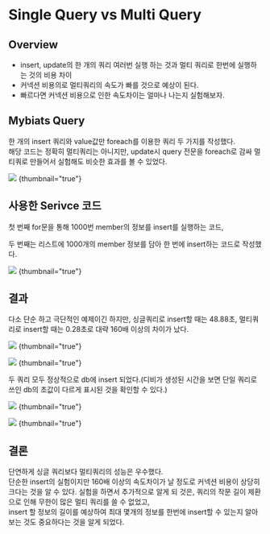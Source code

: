 # Single Query vs Multi Query

## Overview 
- insert, update의 한 개의 쿼리 여러번 실행 하는 것과 멀티 쿼리로 한번에 실행하는 것의 비용 차이
- 커넥션 비용의로 멀티쿼리의 속도가 빠를 것으로 예상이 된다.
- 빠르다면 커넥션 비용으로 인한 속도차이는 얼마나 나는지 실험해보자.

## Mybiats Query
한 개의 insert 쿼리와 value값만 foreach를 이용한 쿼리 두 가지를 작성했다.   
해당 코드는 정확히 멀티쿼리는 아니지만, update시 query 전문을 foreach로 감싸 멀티쿼로 만들어서 실험해도 비슷한 효과를 볼 수 있었다.

![](tech-mybatis-multiquery-code.jpg) {thumbnail="true"}

## 사용한 Serivce 코드
첫 번째 for문을 통해 1000번 member의 정보를 insert를 실행하는 코드,  

두 번째는 리스트에 1000개의 member 정보를 담아 한 번에 insert하는 코드로 작성했다.

![](tech-mybatis-iinsert-test-code-.jpg) {thumbnail="true"}

## 결과

다소 단순 하고 극단적인 예제이긴 하지만, 싱글쿼리로 insert할 때는 48.88초, 멀티쿼리로 insert할 때는 0.28초로 대략 160배 이상의 차이가 났다.

![](tech-mybatis-insert-1000-1-0result.jpg) {thumbnail="true"}

![](tech-mybatis-insert-1-1000-result.jpg) {thumbnail="true"}

두 쿼리 모두 정상적으로 db에 insert 되었다.(디비가 생성된 시간을 보면 단일 쿼리로 쓰인 db의 초값이 다르게 표시된 것을 확인할 수 있다.) 

![](tech-mybatis-insert-1000-1-0result-db.jpg) {thumbnail="true"}

![](tech-mybatis-insert-1-1000-result-db.jpg) {thumbnail="true"}

## 결론
단연하게 싱글 쿼리보다 멀티쿼리의 성능은 우수했다.   
단순한 insert의 실험이지만 160배 이상의 속도차이가 날 정도로 커넥션 비용이 상당히 크다는 것을 알 수 있다.
실험을 하면서 추가적으로 알게 되 것은, 쿼리의 작문 길이 제환으로 인해 무한이 많은 멀티 쿼리를 쓸 수 없었고,  
insert 할 정보의 길이를 예상하여 최대 몇개의 정보를 한번에 insert할 수 있는지 알아보는 것도 중요하다는 것을 알게 되었다.
